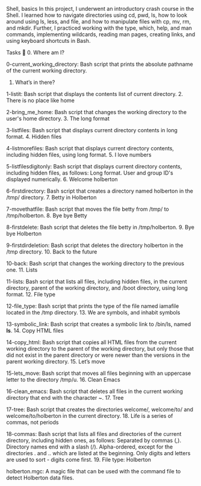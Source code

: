 Shell, basics
In this project, I underwent an introductory crash course in the Shell. I learned how to navigate directories using cd, pwd, ls, how to look around using ls, less, and file, and how to manipulate files with cp, mv, rm, and mkdir. Further, I practiced working with the type, which, help, and man commands, implementing wildcards, reading man pages, creating links, and using keyboard shortcuts in Bash.

Tasks 📃
0. Where am I?

0-current_working_directory: Bash script that prints the absolute pathname of the current working directory.
1. What’s in there?

1-listit: Bash script that displays the contents list of current directory.
2. There is no place like home

2-bring_me_home: Bash script that changes the working directory to the user's home directory.
3. The long format

3-listfiles: Bash script that displays current directory contents in long format.
4. Hidden files

4-listmorefiles: Bash script that displays current directory contents, including hidden files, using long format.
5. I love numbers

5-listfilesdigitonly: Bash script that displays current directory contents, including hidden files, as follows:
Long format.
User and group ID's displayed numerically.
6. Welcome holberton

6-firstdirectory: Bash script that creates a directory named holberton in the /tmp/ directory.
7. Betty in Holberton

7-movethatfile: Bash script that moves the file betty from /tmp/ to /tmp/holberton.
8. Bye bye Betty

8-firstdelete: Bash script that deletes the file betty in /tmp/holberton.
9. Bye bye Holberton

9-firstdirdeletion: Bash script that deletes the directory holberton in the /tmp directory.
10. Back to the future

10-back: Bash script that changes the working directory to the previous one.
11. Lists

11-lists: Bash script that lists all files, including hidden files, in the current directory, parent of the working directory, and /boot directory, using long format.
12. File type

12-file_type: Bash script that prints the type of the file named iamafile located in the /tmp directory.
13. We are symbols, and inhabit symbols

13-symbolic_link: Bash script that creates a symbolic link to /bin/ls, named __ls__.
14. Copy HTML files

14-copy_html: Bash script that copies all HTML files from the current working directory to the parent of the working directory, but only those that did not exist in the parent directory or were newer than the versions in the parent working directory.
15. Let’s move

15-lets_move: Bash script that moves all files beginning with an uppercase letter to the directory /tmp/u.
16. Clean Emacs

16-clean_emacs: Bash script that deletes all files in the current working directory that end with the character ~.
17. Tree

17-tree: Bash script that creates the directories welcome/, welcome/to/ and welcome/to/holberton in the current directory.
18. Life is a series of commas, not periods

18-commas: Bash script that lists all files and directories of the current directory, including hidden ones, as follows:
Separated by commas (,).
Directory names end with a slash (/).
Alpha-ordered, except for the directories . and .. which are listed at the beginning.
Only digits and letters are used to sort - digits come first.
19. File type: Holberton

holberton.mgc: A magic file that can be used with the command file to detect Holberton data files.
